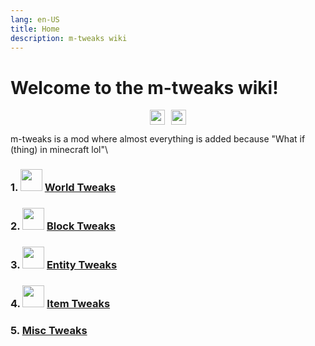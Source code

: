 ```yaml
---
lang: en-US
title: Home
description: m-tweaks wiki
---
```


# Welcome to the m-tweaks wiki!

<div style="justify-content: center;text-align: center;">
<a href="https://www.curseforge.com/minecraft/mc-mods/m-tweaks"><img style="margin-right: 5px;" src="https://cf.way2muchnoise.eu/short_639198_downloads.svg" alt="" height="24" /></a><a href="https://modrinth.com/mod/m-tweaks"><img style="margin-left: 5px;" src="https://img.shields.io/modrinth/dt/TseYlb0f" alt="" height="24" /></a>
</div>

m-tweaks is a mod where almost everything is added because "What if (thing) in minecraft lol"\

### 1. <img src="/images/icons/globe.png" width="35"> [World Tweaks](/world-tweaks/)
### 2. <img src="/images/icons/block.png" width="35"> [Block Tweaks](/block-tweaks/)
### 3. <img src="/images/icons/bee.png" width="35"> [Entity Tweaks](/entity-tweaks/)
### 4. <img src="/images/icons/cart.png" width="35"> [Item Tweaks](/item-tweaks/) 
### 5. [Misc Tweaks](/misc-tweaks/)

